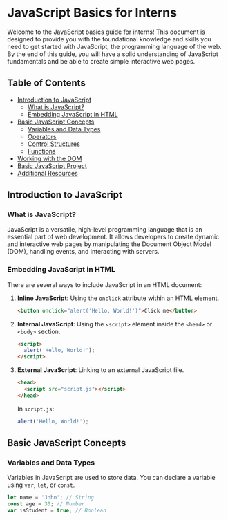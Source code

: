 # JavaScript Basics for Interns

Welcome to the JavaScript basics guide for interns! This document is designed to provide you with the foundational knowledge and skills you need to get started with JavaScript, the programming language of the web. By the end of this guide, you will have a solid understanding of JavaScript fundamentals and be able to create simple interactive web pages.

## Table of Contents

- [Introduction to JavaScript](#introduction-to-javascript)
  - [What is JavaScript?](#what-is-javascript)
  - [Embedding JavaScript in HTML](#embedding-javascript-in-html)
- [Basic JavaScript Concepts](#basic-javascript-concepts)
  - [Variables and Data Types](#variables-and-data-types)
  - [Operators](#operators)
  - [Control Structures](#control-structures)
  - [Functions](#functions)
- [Working with the DOM](#working-with-the-dom)
- [Basic JavaScript Project](#basic-javascript-project)
- [Additional Resources](#additional-resources)

## Introduction to JavaScript

### What is JavaScript?

JavaScript is a versatile, high-level programming language that is an essential part of web development. It allows developers to create dynamic and interactive web pages by manipulating the Document Object Model (DOM), handling events, and interacting with servers.

### Embedding JavaScript in HTML

There are several ways to include JavaScript in an HTML document:

1. **Inline JavaScript**: Using the `onclick` attribute within an HTML element.
    ```html
    <button onclick="alert('Hello, World!')">Click me</button>
    ```

2. **Internal JavaScript**: Using the `<script>` element inside the `<head>` or `<body>` section.
    ```html
    <script>
      alert('Hello, World!');
    </script>
    ```

3. **External JavaScript**: Linking to an external JavaScript file.
    ```html
    <head>
      <script src="script.js"></script>
    </head>
    ```
    In `script.js`:
    ```javascript
    alert('Hello, World!');
    ```

## Basic JavaScript Concepts

### Variables and Data Types

Variables in JavaScript are used to store data. You can declare a variable using `var`, `let`, or `const`.

```javascript
let name = 'John'; // String
const age = 30; // Number
var isStudent = true; // Boolean
